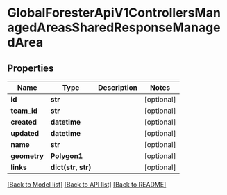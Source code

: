 # GlobalForesterApiV1ControllersManagedAreasSharedResponseManagedArea

## Properties
Name | Type | Description | Notes
------------ | ------------- | ------------- | -------------
**id** | **str** |  | [optional] 
**team_id** | **str** |  | [optional] 
**created** | **datetime** |  | [optional] 
**updated** | **datetime** |  | [optional] 
**name** | **str** |  | [optional] 
**geometry** | [**Polygon1**](Polygon1.md) |  | [optional] 
**links** | **dict(str, str)** |  | [optional] 

[[Back to Model list]](../README.md#documentation-for-models) [[Back to API list]](../README.md#documentation-for-api-endpoints) [[Back to README]](../README.md)

